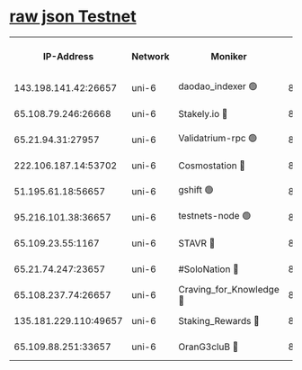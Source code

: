 [raw json Testnet](https://rpc-check.junot.stavr.tech/junot/rpc-junot-result.json)
=


<table><tr><th>IP-Address</th><th>Network</th><th>Moniker</th><th>Latest Block Height</th><th>Earliest Block Height</th><th>Catching Up</th><th>Tx Index</th><th>Voting Power</th><th>Scan Time</th></tr><tr><td>143.198.141.42:26657</td><td>uni-6</td><td>daodao_indexer 🟢</td><td>8468252</td><td>1</td><td>False</td><td>off</td><td>0</td><td>2024-03-01T15:18:03.051168429UTC</td></tr><tr><td>65.108.79.246:26668</td><td>uni-6</td><td>Stakely.io 🔴</td><td>8468249</td><td>1570872</td><td>False</td><td>on</td><td>11</td><td>2024-03-01T15:17:52.752723091UTC</td></tr><tr><td>65.21.94.31:27957</td><td>uni-6</td><td>Validatrium-rpc 🟢</td><td>8468247</td><td>2943363</td><td>False</td><td>on</td><td>0</td><td>2024-03-01T15:17:48.361283120UTC</td></tr><tr><td>222.106.187.14:53702</td><td>uni-6</td><td>Cosmostation 🔴</td><td>8468245</td><td>7473037</td><td>False</td><td>on</td><td>109003</td><td>2024-03-01T15:17:46.001984124UTC</td></tr><tr><td>51.195.61.18:56657</td><td>uni-6</td><td>gshift 🟢</td><td>8468242</td><td>7691417</td><td>False</td><td>on</td><td>0</td><td>2024-03-01T15:17:34.477867067UTC</td></tr><tr><td>95.216.101.38:36657</td><td>uni-6</td><td>testnets-node 🟢</td><td>8468250</td><td>8116304</td><td>False</td><td>on</td><td>0</td><td>2024-03-01T15:17:55.091481735UTC</td></tr><tr><td>65.109.23.55:1167</td><td>uni-6</td><td>STAVR 🔴</td><td>8468251</td><td>8207211</td><td>False</td><td>off</td><td>6054</td><td>2024-03-01T15:17:59.487323030UTC</td></tr><tr><td>65.21.74.247:23657</td><td>uni-6</td><td>#SoloNation 🔴</td><td>8468252</td><td>8237483</td><td>False</td><td>on</td><td>112</td><td>2024-03-01T15:18:02.166104802UTC</td></tr><tr><td>65.108.237.74:26657</td><td>uni-6</td><td>Craving_for_Knowledge 🔴</td><td>8468251</td><td>8388763</td><td>False</td><td>on</td><td>9004</td><td>2024-03-01T15:17:59.793399769UTC</td></tr><tr><td>135.181.229.110:49657</td><td>uni-6</td><td>Staking_Rewards 🔴</td><td>8468253</td><td>8388763</td><td>False</td><td>on</td><td>1008</td><td>2024-03-01T15:18:07.770948385UTC</td></tr><tr><td>65.109.88.251:33657</td><td>uni-6</td><td>OranG3cluB 🔴</td><td>8468253</td><td>8418953</td><td>False</td><td>on</td><td>11</td><td>2024-03-01T15:18:07.440074111UTC</td></tr></table>